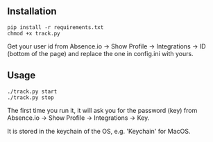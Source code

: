 ## Installation

    pip install -r requirements.txt
    chmod +x track.py

Get your user id from Absence.io -> Show Profile -> Integrations -> ID
(bottom of the page) and replace the one in config.ini with yours.

## Usage

    ./track.py start
    ./track.py stop

The first time you run it, it will ask you for the password (key) from Absence.io -> Show Profile -> Integrations -> Key.

It is stored in the keychain of the OS, e.g. 'Keychain' for MacOS.
